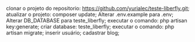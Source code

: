 clonar o projeto do repositorio: https://github.com/yurialec/teste-liberfly.git;
atualizar o projeto: composer update;
Alterar .env.example para .env;
Alterar DB_DATABASE para teste_liberfly;
executar o comando: php artisan key:generate;
criar database: teste_liberfly;
executar o comando: php artisan migrate;
inserir usuário;
cadastrar blog;
